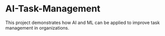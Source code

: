 # AI-Task-Management
This project demonstrates how AI and ML can be applied to improve task management in organizations. 

